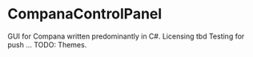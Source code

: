 # CompanaControlPanel
GUI for Compana written predominantly in C#. Licensing tbd
Testing for push
...
TODO: Themes.
